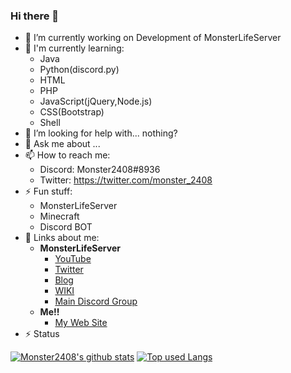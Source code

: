 ### Hi there 👋

- 🔭 I’m currently working on Development of MonsterLifeServer
- 🌱 I'm currently learning:
  - Java
  - Python(discord.py)
  - HTML
  - PHP
  - JavaScript(jQuery,Node.js)
  - CSS(Bootstrap)
  - Shell
- 🤔 I’m looking for help with... nothing?
- 💬 Ask me about ...
- 📫 How to reach me: 
  - Discord: Monster2408#8936
  - Twitter: https://twitter.com/monster_2408
- ⚡ Fun stuff:
  - MonsterLifeServer
  - Minecraft
  - Discord BOT
- 🔗 Links about me:
  - **__MonsterLifeServer__**
    - [YouTube](https://youtube.mlserver.xyz)
    - [Twitter](https://twitter.mlserver.xyz)
    - [Blog](https://www.mlserver.xyz/blog/)
    - [WIKI](https://wiki.mlserver.xyz/)
    - [Main Discord Group](https://discord.mlserver.xyz/)
  - **__Me!!__**
    - [My Web Site](https://monster2408.com/)
- ⚡ Status

[![Monster2408's github stats](https://github-readme-stats.vercel.app/api?username=Monster2408&hide=contribs&count_private=true&show_icons=true)](https://github.com/Monster2408/)
[![Top used Langs](https://github-readme-stats.vercel.app/api/top-langs/?username=Monster2408&layout=compact)](https://github.com/Monster2408/)

